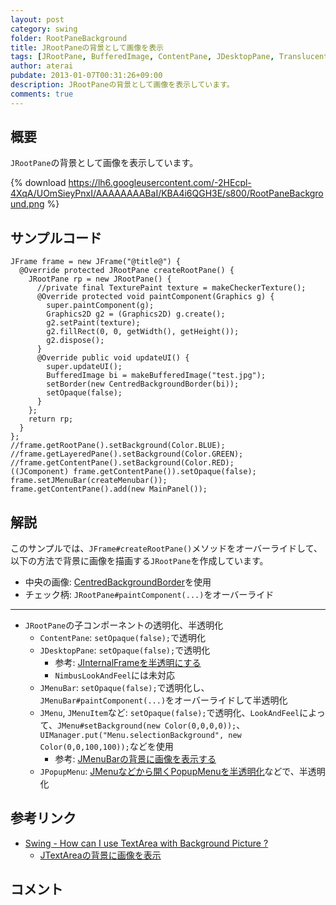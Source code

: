 ```yaml
---
layout: post
category: swing
folder: RootPaneBackground
title: JRootPaneの背景として画像を表示
tags: [JRootPane, BufferedImage, ContentPane, JDesktopPane, Translucent, Transparent]
author: aterai
pubdate: 2013-01-07T00:31:26+09:00
description: JRootPaneの背景として画像を表示しています。
comments: true
---
```

## 概要
`JRootPane`の背景として画像を表示しています。

{% download https://lh6.googleusercontent.com/-2HEcpl-4XqA/UOmSieyPnxI/AAAAAAAABaI/KBA4i6QGH3E/s800/RootPaneBackground.png %}

## サンプルコード
<pre class="prettyprint"><code>JFrame frame = new JFrame("@title@") {
  @Override protected JRootPane createRootPane() {
    JRootPane rp = new JRootPane() {
      //private final TexturePaint texture = makeCheckerTexture();
      @Override protected void paintComponent(Graphics g) {
        super.paintComponent(g);
        Graphics2D g2 = (Graphics2D) g.create();
        g2.setPaint(texture);
        g2.fillRect(0, 0, getWidth(), getHeight());
        g2.dispose();
      }
      @Override public void updateUI() {
        super.updateUI();
        BufferedImage bi = makeBufferedImage("test.jpg");
        setBorder(new CentredBackgroundBorder(bi));
        setOpaque(false);
      }
    };
    return rp;
  }
};
//frame.getRootPane().setBackground(Color.BLUE);
//frame.getLayeredPane().setBackground(Color.GREEN);
//frame.getContentPane().setBackground(Color.RED);
((JComponent) frame.getContentPane()).setOpaque(false);
frame.setJMenuBar(createMenubar());
frame.getContentPane().add(new MainPanel());
</code></pre>

## 解説
このサンプルでは、`JFrame#createRootPane()`メソッドをオーバーライドして、以下の方法で背景に画像を描画する`JRootPane`を作成しています。

- 中央の画像: [CentredBackgroundBorder](https://community.oracle.com/thread/1395763)を使用
- チェック柄: `JRootPane#paintComponent(...)`をオーバーライド

<!-- dummy comment line for breaking list -->

- - - -
- `JRootPane`の子コンポーネントの透明化、半透明化
    - `ContentPane`: `setOpaque(false);`で透明化
    - `JDesktopPane`:  `setOpaque(false);`で透明化
        - 参考: [JInternalFrameを半透明にする](http://ateraimemo.com/Swing/TransparentFrame.html)
        - `NimbusLookAndFeel`には未対応
    - `JMenuBar`: `setOpaque(false);`で透明化し、`JMenuBar#paintComponent(...)`をオーバーライドして半透明化
    - `JMenu`, `JMenuItem`など: `setOpaque(false);`で透明化、`LookAndFeel`によって、`JMenu#setBackground(new Color(0,0,0,0));`、`UIManager.put("Menu.selectionBackground", new Color(0,0,100,100));`などを使用
        - 参考: [JMenuBarの背景に画像を表示する](http://ateraimemo.com/Swing/MenuBarBackground.html)
    - `JPopupMenu`: [JMenuなどから開くPopupMenuを半透明化](http://ateraimemo.com/Swing/TranslucentSubMenu.html)などで、半透明化

<!-- dummy comment line for breaking list -->

## 参考リンク
- [Swing - How can I use TextArea with Background Picture ?](https://community.oracle.com/thread/1395763)
    - [JTextAreaの背景に画像を表示](http://ateraimemo.com/Swing/CentredBackgroundBorder.html)

<!-- dummy comment line for breaking list -->

## コメント
